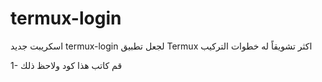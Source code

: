 # termux-login
اسكريبت جديد termux-login لجعل تطبيق Termux اكثر تشويقاً له
خطوات التركيب

1- قم كاتب هذا كود ولاحظ ذلك